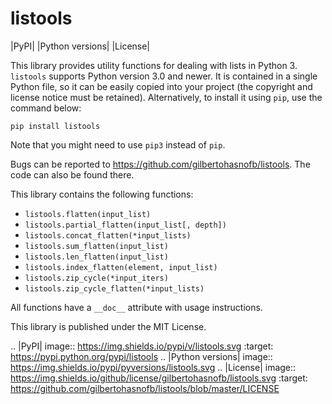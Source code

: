 listools
========

|PyPI| |Python versions| |License|

This library provides utility functions for dealing with lists in Python 3. `listools` supports Python version 3.0 and newer. It is contained in a single Python file, so it can be easily copied into your project (the copyright and license notice must be retained). Alternatively, to install it using `pip`, use the command below:

`pip install listools`

Note that you might need to use `pip3` instead of `pip`.

Bugs can be reported to https://github.com/gilbertohasnofb/listools. The code can also be found there.

This library contains the following functions:

* `listools.flatten(input_list)`
* `listools.partial_flatten(input_list[, depth])`
* `listools.concat_flatten(*input_lists)`
* `listools.sum_flatten(input_list)`
* `listools.len_flatten(input_list)`
* `listools.index_flatten(element, input_list)`
* `listools.zip_cycle(*input_iters)`
* `listools.zip_cycle_flatten(*input_lists)`

All functions have a `__doc__` attribute with usage instructions.

This library is published under the MIT License.

.. |PyPI| image:: https://img.shields.io/pypi/v/listools.svg
   :target: https://pypi.python.org/pypi/listools
.. |Python versions| image:: https://img.shields.io/pypi/pyversions/listools.svg
.. |License| image:: https://img.shields.io/github/license/gilbertohasnofb/listools.svg
   :target: https://github.com/gilbertohasnofb/listools/blob/master/LICENSE

